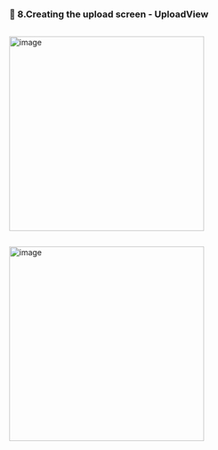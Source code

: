 ### 🔷 8.Creating the upload screen - UploadView

```swift

```

<img width="350" alt="image" src="">

```swift

```

<img width="350" alt="image" src="">
